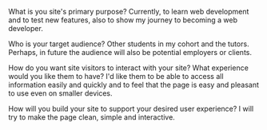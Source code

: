 
What is you site's primary purpose?
Currently, to learn web development and to test new features, also to show my journey to becoming a web developer.  

Who is your target audience?
Other students in my cohort and the tutors. Perhaps, in future the audience will also be potential employers or clients.

How do you want site visitors to interact with your site? What experience would you like them to have?
I'd like them to be able to access all information easily and quickly and to feel that the page is easy and pleasant to use even on smaller devices.

How will you build your site to support your desired user experience?
I will try to make the page clean, simple and interactive.
